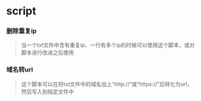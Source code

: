 # script

### 删除重复ip
>当一个txt文件中含有重复ip、一行有多个ip的时候可以使用这个脚本，或对脚本进行改进之后使用
### 域名转url
>这个脚本可以在将txt文件中的域名加上“http://”或“https://”后转化为url，然后写入到指定文件中
